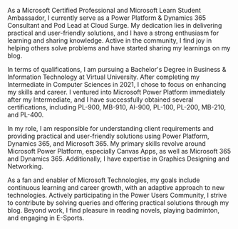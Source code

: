 As a Microsoft Certified Professional and Microsoft Learn Student Ambassador, I currently serve as a Power Platform & Dynamics 365 Consultant and Pod Lead at Cloud Surge. My dedication lies in delivering practical and user-friendly solutions, and I have a strong enthusiasm for learning and sharing knowledge. Active in the community, I find joy in helping others solve problems and have started sharing my learnings on my blog.

In terms of qualifications, I am pursuing a Bachelor's Degree in Business & Information Technology at Virtual University. After completing my Intermediate in Computer Sciences in 2021, I chose to focus on enhancing my skills and career. I ventured into Microsoft Power Platform immediately after my Intermediate, and I have successfully obtained several certifications, including PL-900, MB-910, AI-900, PL-100, PL-200, MB-210, and PL-400.

In my role, I am responsible for understanding client requirements and providing practical and user-friendly solutions using Power Platform, Dynamics 365, and Microsoft 365. My primary skills revolve around Microsoft Power Platform, especially Canvas Apps, as well as Microsoft 365 and Dynamics 365. Additionally, I have expertise in Graphics Designing and Networking.

As a fan and enabler of Microsoft Technologies, my goals include continuous learning and career growth, with an adaptive approach to new technologies. Actively participating in the Power Users Community, I strive to contribute by solving queries and offering practical solutions through my blog. Beyond work, I find pleasure in reading novels, playing badminton, and engaging in E-Sports.

